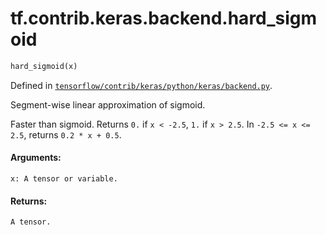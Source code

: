 <div itemscope itemtype="http://developers.google.com/ReferenceObject">
<meta itemprop="name" content="tf.contrib.keras.backend.hard_sigmoid" />
</div>

# tf.contrib.keras.backend.hard_sigmoid

``` python
hard_sigmoid(x)
```



Defined in [`tensorflow/contrib/keras/python/keras/backend.py`](https://www.tensorflow.org/code/tensorflow/contrib/keras/python/keras/backend.py).

Segment-wise linear approximation of sigmoid.

Faster than sigmoid.
Returns `0.` if `x < -2.5`, `1.` if `x > 2.5`.
In `-2.5 <= x <= 2.5`, returns `0.2 * x + 0.5`.

#### Arguments:

    x: A tensor or variable.


#### Returns:

    A tensor.